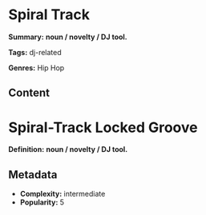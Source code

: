 # Spiral Track

**Summary:** **noun / novelty / DJ tool.**

**Tags:** dj-related

**Genres:** Hip Hop

## Content

# Spiral-Track Locked Groove

**Definition:** **noun / novelty / DJ tool.**

## Metadata

- **Complexity:** intermediate
- **Popularity:** 5
